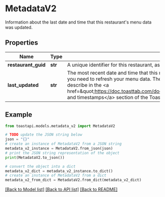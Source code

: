 # MetadataV2

Information about the last date and time that this restaurant's menu data was updated. 

## Properties

Name | Type | Description | Notes
------------ | ------------- | ------------- | -------------
**restaurant_guid** | **str** | A unique identifier for this restaurant, assigned by the Toast POS system.  | [optional] 
**last_updated** | **str** | The most recent date and time that this menu&#39;s data was published. Use this value to determine if you need to refresh your menu data. The &#x60;lastUpdated&#x60; value uses the absolute timestamp format describe in the &lt;a href&#x3D;\&quot;https://doc.toasttab.com/doc/devguide/api_dates_and_timestamps.html\&quot;&gt;Dates and timestamps&lt;/a&gt; section of the Toast Developer Guide.  | [optional] 

## Example

```python
from toastapi.models.metadata_v2 import MetadataV2

# TODO update the JSON string below
json = "{}"
# create an instance of MetadataV2 from a JSON string
metadata_v2_instance = MetadataV2.from_json(json)
# print the JSON string representation of the object
print(MetadataV2.to_json())

# convert the object into a dict
metadata_v2_dict = metadata_v2_instance.to_dict()
# create an instance of MetadataV2 from a dict
metadata_v2_from_dict = MetadataV2.from_dict(metadata_v2_dict)
```
[[Back to Model list]](../README.md#documentation-for-models) [[Back to API list]](../README.md#documentation-for-api-endpoints) [[Back to README]](../README.md)


